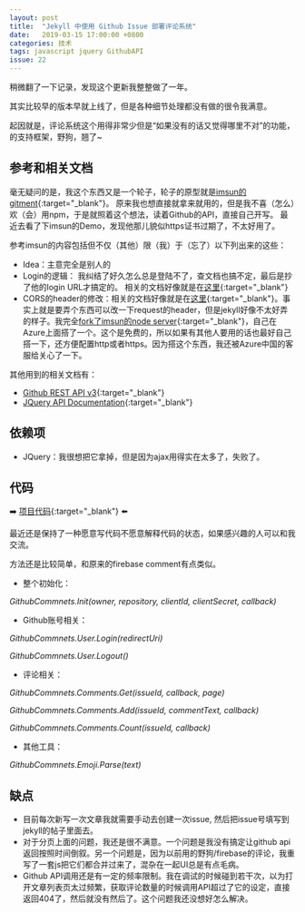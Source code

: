 ```yaml
---
layout: post
title:  "Jekyll 中使用 Github Issue 部署评论系统"
date:   2019-03-15 17:00:00 +0800
categories: 技术
tags: javascript jquery GithubAPI
issue: 22
---
```

稍微翻了一下记录，发现这个更新我整整做了一年。

其实比较早的版本早就上线了，但是各种细节处理都没有做的很令我满意。

起因就是，评论系统这个用得非常少但是“如果没有的话又觉得哪里不对”的功能，的支持框架，野狗，翘了~

<!--more-->

## 参考和相关文档 ##
毫无疑问的是，我这个东西又是一个轮子，轮子的原型就是[imsun的gitment](https://github.com/imsun/gitment){:target="_blank"}。 原来我也想直接就拿来就用的，但是我不喜（怎么）欢（会）用npm，于是就照着这个想法，读着Github的API，直接自己开写。
最近去看了下imsun的Demo，发现他那儿貌似https证书过期了，不太好用了。

参考imsun的内容包括但不仅（其他）限（我）于（忘了）以下列出来的这些：

- Idea：主意完全是别人的
- Login的逻辑： 我纠结了好久怎么总是登陆不了，查文档也搞不定，最后是抄了他的login URL才搞定的。 相关的文档好像就是在[这里](https://developer.github.com/apps/building-oauth-apps/authorizing-oauth-apps/){:target="_blank"}
- CORS的header的修改：相关的文档好像就是在[这里](https://developer.github.com/v3/#cross-origin-resource-sharing){:target="_blank"}。事实上就是要弄个东西可以改一下request的header，但是jekyll好像不太好弄的样子。我完全[fork了imsun的node server](https://github.com/JiYouMCC/gh-oauth-server){:target="_blank"}，自己在Azure上面搭了一个。这个是免费的，所以如果有其他人要用的话也最好自己搭一下，还方便配置http或者https。因为搭这个东西，我还被Azure中国的客服给关心了一下。

其他用到的相关文档有：
- [Github REST API v3](https://developer.github.com/v3/){:target="_blank"}
- [JQuery API Documentation](http://api.jquery.com/){:target="_blank"}

## 依赖项 ##
- JQuery：我很想把它拿掉，但是因为ajax用得实在太多了，失败了。

## 代码 ##
:arrow_right: [项目代码](https://github.com/JiYouMCC/github-comments){:target="_blank"} :arrow_left:

最近还是保持了一种愿意写代码不愿意解释代码的状态，如果感兴趣的人可以和我交流。

方法还是比较简单，和原来的firebase comment有点类似。

- 整个初始化：

*GithubCommnets.Init(owner, repository, clientId, clientSecret, callback)*

- Github账号相关：

*GithubCommnets.User.Login(redirectUri)*

*GithubCommnets.User.Logout()*

- 评论相关：

*GithubCommnets.Comments.Get(issueId, callback, page)*

*GithubCommnets.Comments.Add(issueId, commentText, callback)*

*GithubCommnets.Comments.Count(issueId, callback)*

- 其他工具：

*GithubCommnets.Emoji.Parse(text)*

## 缺点 ##
- 目前每次新写一次文章我就需要手动去创建一次issue, 然后把issue号填写到jekyll的帖子里面去。
- 对于分页上面的问题，我还是很不满意。一个问题是我没有搞定让github api 返回按照时间倒叙。另一个问题是，因为以前用的野狗/firebase的评论，我重写了一套js把它们都合并过来了，混杂在一起UI总是有点毛病。
- Github API调用还是有一定的频率限制。我在调试的时候碰到若干次，以为打开文章列表页太过频繁，获取评论数量的时候调用API超过了它的设定，直接返回404了，然后就没有然后了。这个问题我还没想好怎么解决。
